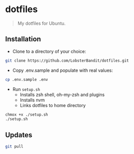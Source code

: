 # dotfiles

> My dotfiles for Ubuntu.

## Installation

- Clone to a directory of your choice:

```bash
git clone https://github.com/LobsterBandit/dotfiles.git
```

- Copy .env.sample and populate with real values:

```bash
cp .env.sample .env
```

- Run `setup.sh`
  - Installs zsh shell, oh-my-zsh and plugins
  - Installs nvm
  - Links dotfiles to home directory

```bash
chmox +x ./setup.sh
./setup.sh
```

## Updates

```bash
git pull
```
